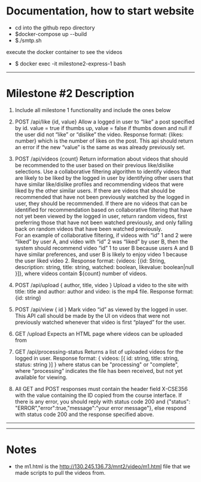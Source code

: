 # Documentation, how to start website

- cd into the github repo directory
- $docker-compose up --build
- $./smtp.sh

execute the docker container to see the videos </br>
- $ docker exec -it milestone2-express-1 bash

-----------

# Milestone #2 Description

1. Include all milestone 1 functionality and include the ones below

2. POST /api/like {id, value}
Allow a logged in user to “like” a post specified by id. value = true if thumbs up, value = false if thumbs down and null if the user did not “like” or “dislike” the video.
Response format: {likes: number} which is the number of likes on the post. This api should return an error if the new “value” is the same as was already previously set.

3. POST /api/videos {count}
Return information about videos that should be recommended to the user based on their previous like/dislike selections.
Use a collaborative filtering algorithm to identify videos that are likely to be liked by the logged in user by identifying other users that have similar like/dislike profiles and recommending videos that were liked by the other similar users.  If there are videos that should be recommended that have not been previously watched by the logged in user, they should be recommended.  If there are no videos that can be identified for recommendation based on collaborative filtering that have not yet been viewed by the logged in user, return random videos, first preferring those that have not been watched previously, and only falling back on random videos that have been watched previously.  
For an example of collaborative filtering, if videos with “id” 1 and 2 were “liked” by user A, and video with “id” 2 was “liked” by user B, then the system should recommend video “id” 1 to user B because users A and B have similar preferences, and user B is likely to enjoy video 1 because the user liked video 2.
Response format: {videos: [{id: String, description: string, title: string, watched: boolean, likevalue: boolean|null }]}, where videos contain ${count} number of videos.

4. POST /api/upload { author, title, video }
Upload a video to the site with title: title and author: author and video: is the mp4 file.
Response format: {id: string}

5. POST /api/view { id }
Mark video “id” as viewed by the logged in user.  This API call should be made by the UI on videos that were not previously watched whenever that video is first “played” for the user.

6. GET /upload
Expects an HTML page where videos can be uploaded from

7. GET /api/processing-status
Returns a list of uploaded videos for the logged in user.
Response format: { videos: [{ id: string, title: string, status: string }] }
where status can be "processing" or "complete", where “processing” indicates the file has been received, but not yet available for viewing.

8. All GET and POST responses must contain the header field X-CSE356 with the value containing the ID copied from the course interface.
If there is any error, you should reply with status code 200 and {"status": "ERROR","error":true,"message":"your error message"}, else respond with status code 200 and the response specified above.


-------------------


-------------

# Notes

- the m1.html is the http://130.245.136.73/mnt2/video/m1.html file that we made scripts to pull the videos from.
